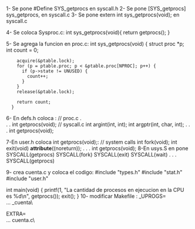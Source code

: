 1-  Se pone #Define SYS_getprocs  en syscall.h 
2-  Se pone  [SYS_getprocs]   sys_getprocs, en syscall.c
3-  Se pone  extern int sys_getprocs(void); en syscall.c

4- Se coloca Sysproc.c:
        int sys_getprocs(void){
      return getprocs();
    }

5-  Se agrega la funcion  en proc.c:
      int sys_getprocs(void) {
        struct proc *p;
        int count = 0;

        acquire(&ptable.lock);
        for (p = ptable.proc; p < &ptable.proc[NPROC]; p++) {
          if (p->state != UNUSED) {
            count++;
          }
        }
        release(&ptable.lock);

        return count;
      } 

6- En defs.h coloca :
  // proc.c
  .  
  .
  .
  int             getprocs(void);
  // syscall.c
  int             argint(int, int);
  int             argptr(int, char, int);
  .
  .
  .
  int             getprocs(void);

7-En user.h coloca int getprocs(void);:
  // system calls
      int fork(void);
      int exit(void) __attribute__((noreturn));
      .
      .
      .
      int getprocs(void);
8-En usys.S  en pone SYSCALL(getprocs)
  SYSCALL(fork)
  SYSCALL(exit)
  SYSCALL(wait)
  .
  .
  .
  SYSCALL(getprocs)      

9-  crea cuenta.c y coloca el codigo:
  #include "types.h"
  #include "stat.h"
  #include "user.h"

  int main(void) {
    printf(1, "La cantidad de procesos en ejecucion en la CPU es %d\n", getprocs());
    exit();
  }
10- modificar Makefile :
  _UPROGS=\
  ...
  _cuenta\

  EXTRA=\
  ...
  cuenta.c\
